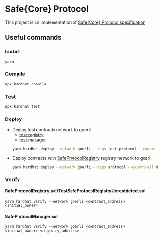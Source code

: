 # Safe{Core} Protocol

This project is an implementation of [Safe{Core} Protocol specification](https://github.com/5afe/safe-protocol-specs)

## Useful commands

### Install

```bash
yarn
```

### Compile

```bash
npx hardhat compile
```

### Test

```bash
npx hardhat test
```

### Deploy

-   Deploy test contracts network to goerli.
    -   [test registry](./contracts/test/TestSafeProtocolRegistryUnrestricted.sol)
    -   [test manager](./contracts/test/TestSafeProtocolManager.sol)
    ```bash
    yarn hardhat deploy --network goerli --tags test-protocol --export-all deployments.ts
    ```
-   Deploy contracts with [SafeProtocolRegistry](./contracts/test/TestSafeProtocolRegistryUnrestricted.sol) registry network to goerli.
    ```bash
    yarn hardhat deploy --network goerli --tags protocol --export-all deployments.ts
    ```

### Verify

#### SafeProtocolRegistry.sol/TestSafeProtocolRegistryUnrestricted.sol

```
yarn hardhat verify --network goerli <contract_address> <initial_owner>
```

#### SafeProtocolManager.sol

```
yarn hardhat verify --network goerli <contract_address> <initial_owner> <registry_address>
```
